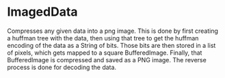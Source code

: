 ImagedData
==========

Compresses any given data into a png image. This is done by first creating a huffman tree with the data, then using
that tree to get the huffman encoding of the data as a String of bits. Those bits are then stored in a list
of pixels, which gets mapped to a square BufferedImage. Finally, that BufferedImage is compressed and saved as
a PNG image. The reverse process is done for decoding the data.

